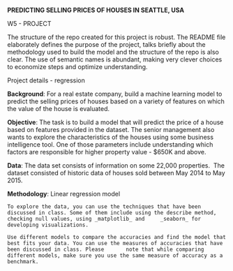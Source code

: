 **PREDICTING SELLING PRICES OF HOUSES IN SEATTLE, USA**

W5 - PROJECT

The structure of the repo created for this project is robust.
The README file elaborately defines the purpose of the
project, talks briefly about the methodology used to build the
model and the structure of the repo is also clear. The use of
semantic names is abundant, making very clever choices to
economize steps and optimize understanding.

Project details - regression

**Background**: For a real estate company, build a machine learning model to predict the selling prices of houses based on a variety of features on which the value of the house is evaluated.

**Objective**: The task is to build a model that will predict the price of a house based on features provided in the dataset. The senior management also wants to explore the characteristics of the houses using some business intelligence tool. One of those parameters include understanding which factors are responsible for higher property value - \$650K and above.

**Data**: The data set consists of information on some 22,000 properties.  The dataset consisted of historic data of houses sold between May 2014 to May 2015.

**Methodology**: Linear regression model 

    To explore the data, you can use the techniques that have been discussed in class. Some of them include using the describe method, checking null values, using _matplotlib_ and     _seaborn_ for developing visualizations. 

    Use different models to compare the accuracies and find the model that best fits your data. You can use the measures of accuracies that have been discussed in class. Please       note that while comparing different models, make sure you use the same measure of accuracy as a benchmark.


